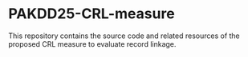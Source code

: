 # PAKDD25-CRL-measure
This repository contains the source code and related resources of the proposed CRL measure to evaluate record linkage.
